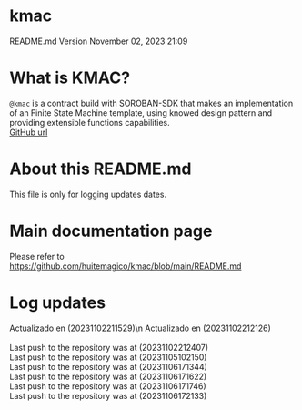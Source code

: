 # kmac
README.md Version November 02, 2023 21:09<br />

# What is KMAC?
`@kmac` is a contract build with SOROBAN-SDK that makes an  implementation of an Finite State Machine template,  using knowed design pattern and providing extensible functions capabilities. <br />
[GitHub url](https://github.com/huitemagico/kmac)

# About this README.md
 This file is only for logging updates dates.

# Main documentation page
 Please refer to https://github.com/huitemagico/kmac/blob/main/README.md


# Log updates
  Actualizado en (20231102211529)\n
Actualizado en (20231102212126) <br>
<br> Last push to the repository was at (20231102212407)
<br> Last push to the repository was at (20231105102150)
<br> Last push to the repository was at (20231106171344)
<br> Last push to the repository was at (20231106171622)
<br> Last push to the repository was at (20231106171746)
<br> Last push to the repository was at (20231106172133)
